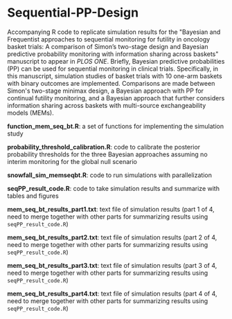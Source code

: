 # Sequential-PP-Design
Accompanying R code to replicate simulation results for the "Bayesian and Frequentist approaches to sequential monitoring for futility in oncology
basket trials: A comparison of Simon’s two-stage design and Bayesian predictive probability monitoring with information sharing across baskets" manuscript to appear in *PLOS ONE*. Briefly, Bayesian predictive probabilities (PP) can be used for sequential monitoring in clinical trials. Specifically, in this manuscript, simulation studies of basket trials with 10 one-arm baskets with binary outcomes are implemented. Comparisons are made between Simon's two-stage minimax design, a Bayesian approach with PP for continual futility monitoring, and a Bayesian approach that further considers information sharing across baskets with multi-source exchangeability models (MEMs).

**function_mem_seq_bt.R**: a set of functions for implementing the simulation study

**probability_threshold_calibration.R**: code to calibrate the posterior probability thresholds for the three Bayesian approaches assuming no interim monitoring for the global null scenario

**snowfall_sim_memseqbt.R**: code to run simulations with parallelization

**seqPP_result_code.R**: code to take simulation results and summarize with tables and figures

**mem_seq_bt_results_part1.txt**: text file of simulation results (part 1 of 4, need to merge together with other parts for summarizing results using `seqPP_result_code.R`)

**mem_seq_bt_results_part2.txt**: text file of simulation results (part 2 of 4, need to merge together with other parts for summarizing results using `seqPP_result_code.R`)

**mem_seq_bt_results_part3.txt**: text file of simulation results (part 3 of 4, need to merge together with other parts for summarizing results using `seqPP_result_code.R`)

**mem_seq_bt_results_part4.txt**: text file of simulation results (part 4 of 4, need to merge together with other parts for summarizing results using `seqPP_result_code.R`)
